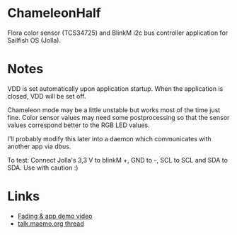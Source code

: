 ChameleonHalf
=============

Flora color sensor (TCS34725) and BlinkM i2c bus controller application for Sailfish OS (Jolla).


Notes
=====

VDD is set automatically upon application startup. When the application is closed, VDD will be set off.

Chameleon mode may be a little unstable but works most of the time just fine. Color sensor values may need some postprocessing so that the sensor values correspond better to the RGB LED values. 

I'll probably modify this later into a daemon which communicates with another app via dbus.

To test: Connect Jolla's 3,3 V to blinkM +, GND to -, SCL to SCL and SDA to SDA. Use with caution :)

Links
=====

* [Fading & app demo video](https://vimeo.com/91090091)
* [talk.maemo.org thread](http://talk.maemo.org/showthread.php?t=92754)
